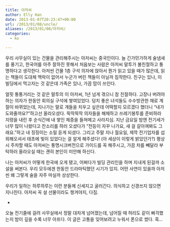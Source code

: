 ```yaml
---
title: 아저씨
author: Elly Han
date: 2013-01-07T20:23:47+00:00
url: /2013/01/08/uncle/
aliases: /2013/01/08/아저씨/
categories:
  - ko

---
```

우리 사무실이 있는 건물을 관리해주시는 아저씨는 중국인이다. 늘 긴가민가하게 술냄새를 풍기고, 한국어를 아주 잘하진 못해서 처음보는 사람은 아저씨 말투가 불친절하고 퉁명하다고 생각한다. 아저씬 건물 1층 구석 의자에 앉아서 뭔가 읽고 있을 때가 많은데, 읽는 책들이 도대체 맥락이 없어서 누군가 버린 책들이 아닐까 짐작한다. 친구는 있나, 이 빌딩에서 먹고자는 것 같은데 가족은 있나, 가끔 맘이 쓰인다.

얼핏 퉁퉁거리는 것 같은 말투의 이 아저씨, 1년 넘게 겪으니 참 친절하다. 고장나 버려야 하는 의자가 한동안 회의실 구석에 쌓여있었다. 덩치 좋은 녀석들도 수수방관한 채로 계절이 바뀌었는데, 지나가는 말로 걔들을 치우고 싶은데 어떡할지 모르겠다 했더니 &#8220;내가 도와줄까요?&#8221;하고선 올라오셨다. 뚝딱뚝딱 의자들을 해체하고 쓰레기봉투를 준비하라 지령을 내린 후 순식간에 내 쌓인 체증을 들쳐메고 사라지심. 지난 금요일 밤엔 전기세가 너무 많이 나왔다고 잔소리를 하러 오셨다가 &#8220;전등이 자꾸 나가요, 새 걸 갈아껴봐도 그래요.&#8221;하고 내 징징이는 소릴 듣게 되셨다. 그리고 주말 지나 월요일, 제깍 전기업자를 섭외해오셔서 태초에 빛이 있었다는 걸 알게 해주셨다! (아 세상이 이렇게 밝았던가?) 평상시 주차할 때도 아저씨는 퉁명시크버전으로 가이드를 꼭 해주시고, 가끔 차를 빼달라 부탁하러 올라오실 때는 괜히 본인이 미안해 하신다.

나는 아저씨가 어떻게 한국에 오게 됐고, 어쩌다가 빌딩 관리인을 하며 지내게 된걸까 소설을 써본다. 우리 모두에겐 한동안 드라마틱했던 시기가 있지. 어떤 사연이 있을까 아저씬 왜 그렇게 술을 자주 마실까 상상한다.

우리가 일하는 하루하루는 이런 분들께 신세지고 굴러간다. 의식하고 신경쓰지 않으면 지나친다. 아저씨 꼭 설 선물이라도 챙겨야지, 다짐.

+  
오늘 전기줄에 걸려 사무실에서 정말 대차게 넘어졌는데, 넘어질 때 허리도 같이 삐걱했는지 밤이 깊을 수록 너무 아프다. 이 글은 고통을 잊어보려고 누워서 폰으로 썼다. 흑&#8230;